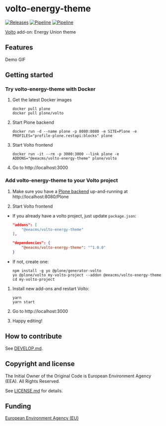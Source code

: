# volto-energy-theme

[![Releases](https://img.shields.io/github/v/release/eea/volto-energy-theme)](https://github.com/eea/volto-energy-theme/releases)
[![Pipeline](https://ci.eionet.europa.eu/buildStatus/icon?job=volto-addons%2Fvolto-energy-theme%2Fmaster&subject=master)](https://ci.eionet.europa.eu/view/Github/job/volto-addons/job/volto-energy-theme/job/master/display/redirect)
[![Pipeline](https://ci.eionet.europa.eu/buildStatus/icon?job=volto-addons%2Fvolto-energy-theme%2Fdevelop&subject=develop)](https://ci.eionet.europa.eu/view/Github/job/volto-addons/job/volto-energy-theme/job/develop/display/redirect)

[Volto](https://github.com/plone/volto) add-on: Energy Union theme

## Features

Demo GIF

## Getting started

### Try volto-energy-theme with Docker

1. Get the latest Docker images

   ```
   docker pull plone
   docker pull plone/volto
   ```

1. Start Plone backend

   ```
   docker run -d --name plone -p 8080:8080 -e SITE=Plone -e PROFILES="profile-plone.restapi:blocks" plone
   ```

1. Start Volto frontend

   ```
   docker run -it --rm -p 3000:3000 --link plone -e ADDONS="@eeacms/volto-energy-theme" plone/volto
   ```

1. Go to http://localhost:3000

### Add volto-energy-theme to your Volto project

1. Make sure you have a [Plone backend](https://plone.org/download) up-and-running at http://localhost:8080/Plone

1. Start Volto frontend

- If you already have a volto project, just update `package.json`:

  ```JSON
  "addons": [
      "@eeacms/volto-energy-theme"
  ],

  "dependencies": {
      "@eeacms/volto-energy-theme": "^1.0.0"
  }
  ```

- If not, create one:

  ```
  npm install -g yo @plone/generator-volto
  yo @plone/volto my-volto-project --addon @eeacms/volto-energy-theme
  cd my-volto-project
  ```

1. Install new add-ons and restart Volto:

   ```
   yarn
   yarn start
   ```

1. Go to http://localhost:3000

1. Happy editing!

## How to contribute

See [DEVELOP.md](https://github.com/eea/volto-energy-theme/blob/master/DEVELOP.md).

## Copyright and license

The Initial Owner of the Original Code is European Environment Agency (EEA).
All Rights Reserved.

See [LICENSE.md](https://github.com/eea/volto-energy-theme/blob/master/LICENSE.md) for details.

## Funding

[European Environment Agency (EU)](http://eea.europa.eu)

